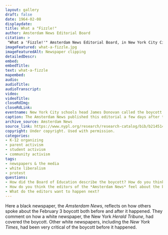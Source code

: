 ```yaml
--- 
layout: gallery
draft: false
date: 1964-02-08
displaydate: 
title: What a "Fizzle!"
author: Amsterdam News Editorial Board
citation: >
 "What a 'Fizzle!'" Amsterdam News Editorial Board, in New York City Civil Rights History Project, Accessed: [Month Day, Year], https://nyccivilrightshistory.org/gallery/what-a-fizzle.
imageFeatured: what-a-fizzle.jpg
imageFeaturedAlt: Newspaper clipping
detailedDescr: 
embed: 
embedTitle: 
text: what-a-fizzle
mapembed: 
audio: 
audioTitle: 
audioTranscript: 
video: 
videoTitle: 
closeRdImg: 
closeRdLink: 
eventname: New York City schools head James Donovan called the boycott "a fizzle."
caption: The Amsterdam News published this editorial a few days after the February 3 boycott.
archive_source: Amsterdam News
source_link: https://www.nypl.org/research/research-catalog/bib/b21451436
copyright: Under copyright. Used with permission.
categories: 
- K-12 organizing
- parent activism
- student activism
- community activism
tags: 
- newspapers & the media
- white liberalism
- protest
questions: 
- How did the Board of Education describe the boycott? How do you think boycotting students and organizers felt when they heard this? 
- How do you think the editors of the *Amsterdam News* feel about the boycott? What evidence do you see in the text? 
- What do the editors want to happen next?
--- 
```


Here a black newspaper, the *Amsterdam News*, reflects on how others spoke about the February 3 boycott both before and after it happened. They comment on how a white newspaper, the New York *Herald Tribune*, had covered the boycott. Other white newspapers, including the *New York Times*, had been very critical of the boycott before it happened.
